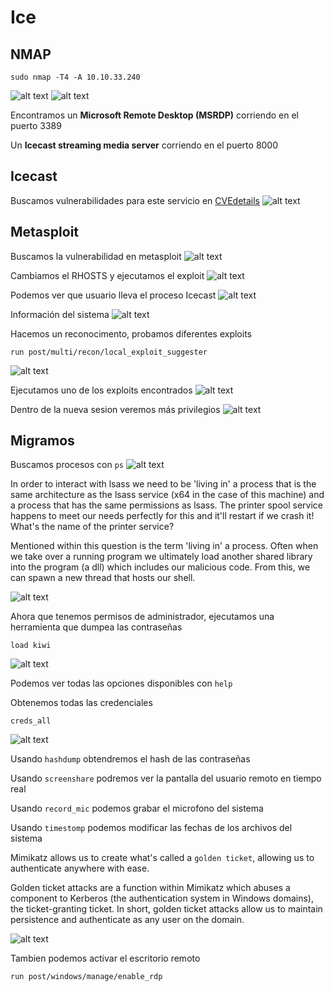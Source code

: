 # Ice

## NMAP

    sudo nmap -T4 -A 10.10.33.240

![alt text](image.png)
![alt text](image-1.png)

Encontramos un **Microsoft Remote Desktop (MSRDP)** corriendo en el puerto 3389

Un **Icecast streaming media server** corriendo en el puerto 8000


## Icecast

Buscamos vulnerabilidades para este servicio en [CVEdetails](https://www.cvedetails.com/cve/CVE-2004-1561/)
![alt text](image-2.png)

## Metasploit

Buscamos la vulnerabilidad en metasploit
![alt text](image-3.png)

Cambiamos el RHOSTS y ejecutamos el exploit
![alt text](image-4.png)

Podemos ver que usuario lleva el proceso Icecast
![alt text](image-5.png)

Información del sistema
![alt text](image-6.png)

Hacemos un reconocimento, probamos diferentes exploits

    run post/multi/recon/local_exploit_suggester

![alt text](image-7.png)

Ejecutamos uno de los exploits encontrados
![alt text](image-8.png)

Dentro de la nueva sesion veremos más privilegios
![alt text](image-9.png)

## Migramos
Buscamos procesos con ``ps``
![alt text](image-10.png)


In order to interact with lsass we need to be 'living in' a process that is the same architecture as the lsass service (x64 in the case of this machine) and a process that has the same permissions as lsass. The printer spool service happens to meet our needs perfectly for this and it'll restart if we crash it! What's the name of the printer service?

Mentioned within this question is the term 'living in' a process. Often when we take over a running program we ultimately load another shared library into the program (a dll) which includes our malicious code. From this, we can spawn a new thread that hosts our shell. 

![alt text](image-11.png)

Ahora que tenemos permisos de administrador, ejecutamos una herramienta que dumpea las contraseñas

    load kiwi

![alt text](image-12.png)    

Podemos ver todas las opciones disponibles con ``help``

Obtenemos todas las credenciales

    creds_all

![alt text](image-13.png)

Usando ``hashdump`` obtendremos el hash de las contraseñas

Usando ``screenshare`` podremos ver la pantalla del usuario remoto en tiempo real

Usando ``record_mic`` podemos grabar el microfono del sistema

Usando ``timestomp`` podemos modificar las fechas de los archivos del sistema


Mimikatz allows us to create what's called a ``golden ticket``, allowing us to authenticate anywhere with ease. 

Golden ticket attacks are a function within Mimikatz which abuses a component to Kerberos (the authentication system in Windows domains), the ticket-granting ticket. In short, golden ticket attacks allow us to maintain persistence and authenticate as any user on the domain.

![alt text](image-14.png)

Tambien podemos activar el escritorio remoto

    run post/windows/manage/enable_rdp